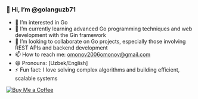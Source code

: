 ### 👋 Hi, I’m @golanguzb71

- 👀 I’m interested in Go
- 🌱 I’m currently learning advanced Go programming techniques and web development with the Gin framework
- 💞️ I’m looking to collaborate on Go projects, especially those involving REST APIs and backend development
- 📫 How to reach me: omonov2006omonov@gmail.com
- 😄 Pronouns: [Uzbek/English]
- ⚡ Fun fact: I love solving complex algorithms and building efficient, scalable systems

<a href="https://buymeacoffee.com/omonovabdulaziz" target="_blank">
  <img src="https://img.icons8.com/ios-filled/50/000000/buy-me-a-coffee.png" alt="Buy Me a Coffee">
</a>
